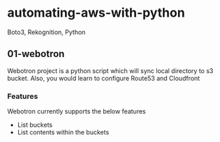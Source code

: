 # automating-aws-with-python
Boto3, Rekognition, Python


## 01-webotron

Webotron project is a python script which will sync local directory to s3 bucket. Also, you would learn to configure Route53 and Cloudfront

### Features

Webotron currently supports the below features

- List buckets
- List contents within the buckets
